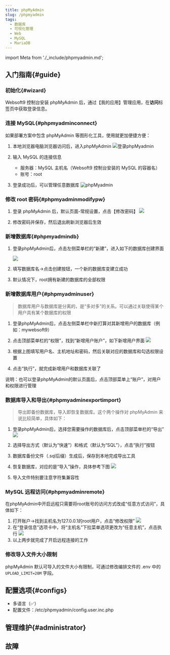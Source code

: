 ```yaml
---
title: phpMyAdmin
slug: /phpmyadmin
tags:
  - 数据库
  - 可视化管理
  - Web
  - MySQL
  - MariaDB
---
```


import Meta from './_include/phpmyadmin.md';

<Meta name="meta" />

## 入门指南{#guide}

### 初始化{#wizard}

Websoft9 控制台安装 phpMyAdmin 后，通过【我的应用】管理应用，在**访问**标签页中获取登录信息。  

### 连接 MySQL{#phpmyadminconnect}

如果部署方案中包含 phpMyAdmin 等图形化工具，使用就更加便捷方便：

1. 本地浏览器电脑浏览器访问后，进入phpMyAdmin
   ![登录phpMyadmin](https://libs.websoft9.com/Websoft9/DocsPicture/zh/mysql/phpmyadmin-login-websoft9.png)

2. 输入 MySQL 的连接信息
   - 服务器：MySQL 主机名（Websoft9 控制台安装的 MySQL 的容器名）
   - 账号：root

3. 登录成功后，可以管理任意数据库
   ![phpMyadmin](https://libs.websoft9.com/Websoft9/DocsPicture/zh/mysql/phpmyadmin-adddb-websoft9.png)

### 修改 root 密码{#phpmyadminmodifypw}

1. 登录 phpMyAdmin 后，默认页面-常规设置，点击【修改密码】
   ![](http://libs.websoft9.com/Websoft9/DocsPicture/zh/mysql/phpmyadmin-modifypw-websoft9.png)

2. 修改密码并保存，然后退出刷新浏览器后生效

### 新增数据库{#phpmyadmindb}

1. 登录phpMyAdmin后，点击左侧菜单栏的“新建”，进入如下的数据库创建界面 

    ![](http://libs.websoft9.com/Websoft9/DocsPicture/zh/mysql/phpmyadmin-adddb-websoft9.png)

2. 填写数据库名-&gt;点击创建按钮，一个新的数据库变建立成功

3. 默认情况下，root拥有新建的数据库的全部权限

### 新增数据库用户{#phpmyadminuser}

> 数据库用户与数据库是分离的，是“多对多”的关系。可以通过关联使得某个用户具有某个数据库的权限

1. 登录phpMyAdmin后，点击左侧菜单栏中新打算对其新增用户的数据库（例如：mywebsoft9）

2. 点击顶部菜单栏的“权限”，找到“新增用户账户”，如下新增用户界面 
   ![](http://libs.websoft9.com/Websoft9/DocsPicture/zh/mysql/phpmyadmin-adduser-websoft9.png)

3. 根据上图填写用户名、主机地址和密码，然后关联对应的数据库和勾选权限设置

4. 点击“执行”，就完成新增用户和数据库关联了

说明：也可以登录phpMyAdmin的默认页面后，点击顶部菜单上“账户”，对用户和权限进行管理

### 数据库导入和导出{#phpmyadminexportimport}

> 导出即备份数据库，导入即恢复数据库。这个两个操作对 phpMyAdmin 来说比较简单，具体如下：

1. 登录phpMyAdmin后，选择您需要操作的数据库后，点击顶部菜单栏的“导出” 
   ![](http://libs.websoft9.com/Websoft9/DocsPicture/zh/mysql/phpmyadmin-export-websoft9.png)

2. 选择导出方式（默认为“快速”）和格式（默认为“SQL”），点击“执行”按钮

3. 数据库备份文件（.sql后缀）生成后，保存到本地完成导出工具

4. 恢复数据库，对应的是“导入”操作，具体参考下图 
   ![](http://libs.websoft9.com/Websoft9/DocsPicture/zh/mysql/phpmyadmin-import-websoft9.png)

5. 导入文件特别要注意字符集兼容性

### MySQL 远程访问{#phpmyadminremote}

在phpMyAdmin中开启远程只需要将root账号的访问方式改成“任意方式访问”，具体如下：

1. 打开账户->找到主机名为127.0.0.1的root用户，点击“修改权限”
   ![](http://libs.websoft9.com/Websoft9/DocsPicture/zh/mysql/mysql-openremote001-websoft9.png)
2. 在“登录信息”选项卡中，将“主机名”下拉菜单选项更改为“任意主机”，点击执行
   ![](http://libs.websoft9.com/Websoft9/DocsPicture/zh/mysql/mysql-openremote002-websoft9.png)
3. 以上两步就完成了开启远程连接的工作

### 修改导入文件大小限制

phpMyAdmin 默认可导入的文件大小有限制，可通过修改编排文件的 .env 中的 `UPLOAD_LIMIT=20M` 字段。  

## 配置选项{#configs}

- 多语言（✅）
- 配置文件：/etc/phpmyadmin/config.user.inc.php

## 管理维护{#administrator}

## 故障